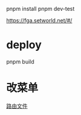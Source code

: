 pnpm install
pnpm dev-test

https://fga.setworld.net/#/

# deploy
pnpm build


# 改菜单
[路由文件](src/config/router.config.js)
